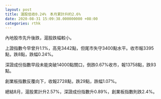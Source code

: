 ```yaml
---
layout: post
title: 滬股低收0.24%　本月累計升約2.6%
date: 2020-08-31 15:09:38.000000000 +08:00
categories: rthk
---
```


內地股市先升後跌，滬股跌幅較小。

上證指數今早曾升1.1%，高見3442點，但尾市失守3400點水平。收市報3395點，跌8點，跌幅0.24%。

深證成份指數早段未能突破14000點關口，倒跌0.67%收市，報13758點，跌93點。

創業板指數反覆向下，收報2728點，跌29點，跌幅1.07%。

總結8月，滬股累計升2.57%，深證成份指數升0.89%，創業板指數則跌2.4%。
